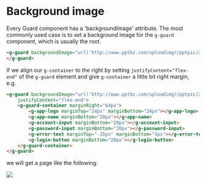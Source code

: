 # Background image

Every Guard component has a 'backgroundImage' attribute. The most commonly used case is to set a background image for the `g-guard` component, which is usually the root.

```html
<g-guard backgroundImage="url('http://www.pptbz.com/uploadimg//pptpic/201412/2014121012560474.jpg')">
</g-guard>
```

If we align our `g-container` to the right by setting `justifyContent="flex-end"` of the `g-guard` element and give `g-container` a little bit right margin, e.g.

```html
<g-guard backgroundImage="url('http://www.pptbz.com/uploadimg//pptpic/201412/2014121012560474.jpg')" 
    justifyContent="flex-end">
    <g-guard-container marginRight="64px">
        <g-app-logo marginTop="24px" marginBottom="24px"></g-app-logo>
        <g-app-name marginBottom="20px"></g-app-name>
        <g-account-input marginBottom="20px"></g-account-input>
        <g-password-input marginBottom="20px"></g-password-input>
        <g-error-text marginTop="-15px" marginBottom="5px"></g-error-text>
        <g-login-button marginBottom="20px"></g-login-button>
    </g-guard-container>
</g-guard>
```

we will get a page like the following:

<img src="./images/background_image.png" />
